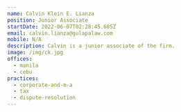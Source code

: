 ```yaml
---
name: Calvin Klein E. Lianza
position: Junior Associate
startDate: 2022-06-07T02:28:45.685Z
email: calvin.lianza@gulapalaw.com
mobile: N/A
description: Calvin is a junior associate of the firm.
image: /img/ck.jpg
offices:
  - manila
  - cebu
practices:
  - corporate-and-m-a
  - tax
  - dispute-resolution
---
```

